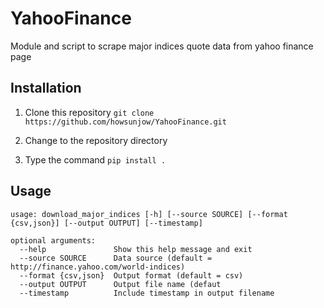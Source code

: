 # YahooFinance
Module and script to scrape major indices quote data from yahoo finance page

## Installation

1. Clone this repository 
```git clone https://github.com/howsunjow/YahooFinance.git```

2. Change to the repository directory

3. Type the command
 ```pip install .``` 



## Usage

	usage: download_major_indices [-h] [--source SOURCE] [--format {csv,json}] [--output OUTPUT] [--timestamp]
	
	optional arguments:
	  --help               Show this help message and exit
	  --source SOURCE      Data source (default = http://finance.yahoo.com/world-indices)
	  --format {csv,json}  Output format (default = csv)
	  --output OUTPUT      Output file name (defaut
	  --timestamp          Include timestamp in output filename


